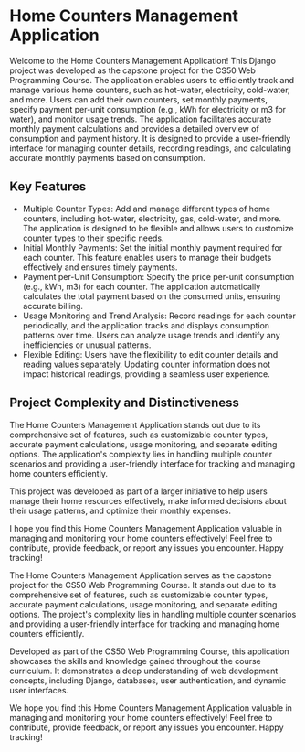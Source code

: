 # Home Counters Management Application

Welcome to the Home Counters Management Application! This Django project was developed as the capstone project for the
CS50 Web Programming Course. The application enables users to efficiently track and
manage various home counters, such as hot-water, electricity, cold-water, and more. Users can add their own counters,
set monthly payments, specify payment per-unit consumption (e.g., kWh for electricity or m3 for water), and monitor
usage trends. The application facilitates accurate monthly payment calculations and provides a detailed overview of
consumption and payment history. It is designed to provide a user-friendly interface for managing
counter details, recording readings, and calculating accurate monthly payments based on consumption.

## Key Features

- Multiple Counter Types: Add and manage different types of home counters, including hot-water, electricity, gas,
  cold-water, and more. The application is designed to be flexible and allows users to customize counter types to their
  specific needs.
- Initial Monthly Payments: Set the initial monthly payment required for each counter. This feature enables users to
  manage their budgets effectively and ensures timely payments.
- Payment per-Unit Consumption: Specify the price per-unit consumption (e.g., kWh, m3) for each counter. The application
  automatically calculates the total payment based on the consumed units, ensuring accurate billing.
- Usage Monitoring and Trend Analysis: Record readings for each counter periodically, and the application tracks and
  displays consumption patterns over time. Users can analyze usage trends and identify any inefficiencies or unusual
  patterns.
- Flexible Editing: Users have the flexibility to edit counter details and reading values separately. Updating counter
  information does not impact historical readings, providing a seamless user experience.

## Project Complexity and Distinctiveness

The Home Counters Management Application stands out due to its comprehensive set of features, such as customizable
counter types, accurate payment calculations, usage monitoring, and separate editing options. The application's
complexity lies in handling multiple counter scenarios and providing a user-friendly interface for tracking and managing
home counters efficiently.

This project was developed as part of a larger initiative to help users manage their home resources effectively, make
informed decisions about their usage patterns, and optimize their monthly expenses.

I hope you find this Home Counters Management Application valuable in managing and monitoring your home counters
effectively! Feel free to contribute, provide feedback, or report any issues you encounter. Happy tracking!

The Home Counters Management Application serves as the capstone project for the CS50 Web Programming Course. It stands
out due to its comprehensive set of features, such as customizable counter types, accurate payment calculations, usage
monitoring, and separate editing options. The project's complexity lies in handling multiple counter scenarios and
providing a user-friendly interface for tracking and managing home counters efficiently.

Developed as part of the CS50 Web Programming Course, this application showcases the skills and knowledge gained
throughout the course curriculum. It demonstrates a deep understanding of web development concepts, including Django,
databases, user authentication, and dynamic user interfaces.

We hope you find this Home Counters Management Application valuable in managing and monitoring your home counters
effectively! Feel free to contribute, provide feedback, or report any issues you encounter. Happy tracking!